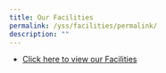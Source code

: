 ```yaml
---
title: Our Facilities
permalink: /yss/facilities/permalink/
description: ""
---
```

* [Click here to view our Facilities ](https://kuula.co/share/collection/7PDqZ?logo=1&info=1&fs=1&vr=0&sd=1&thumbs=1)